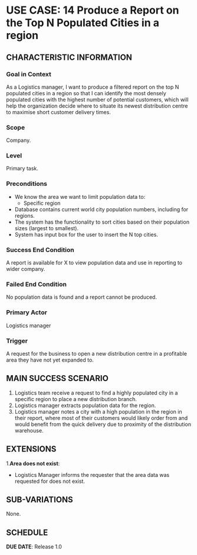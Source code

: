 # USE CASE: 14 Produce a Report on the Top N Populated Cities in a region

## CHARACTERISTIC INFORMATION

### Goal in Context

As a Logistics manager, I want to produce a filtered report on the top N populated cities in a region so that I can identify the most densely populated cities with the highest number of potential customers, which will help the organization decide where to situate its newest distribution centre to maximise short customer delivery times.

### Scope

Company.

### Level

Primary task.

### Preconditions

- We know the area we want to limit population data to:
    - Specific region
- Database contains current world city population numbers, including for regions.
- The system has the functionality to sort cities based on their population sizes (largest to smallest).
- System has input box for the user to insert the N top cities.

### Success End Condition

A report is available for X to view population data and use in reporting to wider company.

### Failed End Condition

No population data is found and a report cannot be produced.

### Primary Actor

Logistics manager

### Trigger

A request for the business to open a new distribution centre in a profitable area they have not yet expanded to.

## MAIN SUCCESS SCENARIO

1. Logistics team receive a request to find a highly populated city in a specific region to place a new distribution branch.
2. Logistics manager extracts population data for the region.
3. Logistics manager notes a city with a high population in the region in their report, where most of their customers would likely order from and would benefit from the quick delivery due to proximity of the distribution warehouse.

## EXTENSIONS

1.**Area does not exist**:
- Logistics Manager informs the requester that the area data was requested for does not exist.

## SUB-VARIATIONS

None.

## SCHEDULE

**DUE DATE**: Release 1.0